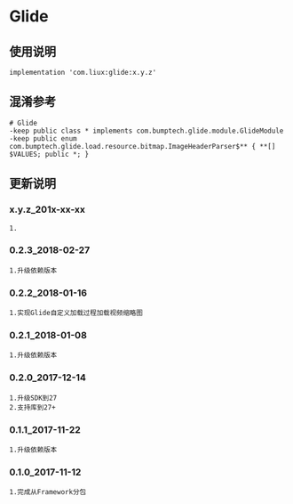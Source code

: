 Glide
===

使用说明
---
```
implementation 'com.liux:glide:x.y.z'
```

混淆参考
---
```
# Glide
-keep public class * implements com.bumptech.glide.module.GlideModule
-keep public enum com.bumptech.glide.load.resource.bitmap.ImageHeaderParser$** { **[] $VALUES; public *; }
```

更新说明
---
### x.y.z_201x-xx-xx
    1.

### 0.2.3_2018-02-27
    1.升级依赖版本

### 0.2.2_2018-01-16
    1.实现Glide自定义加载过程加载视频缩略图

### 0.2.1_2018-01-08
    1.升级依赖版本

### 0.2.0_2017-12-14
    1.升级SDK到27
    2.支持库到27+

### 0.1.1_2017-11-22
    1.升级依赖版本

### 0.1.0_2017-11-12
    1.完成从Framework分包